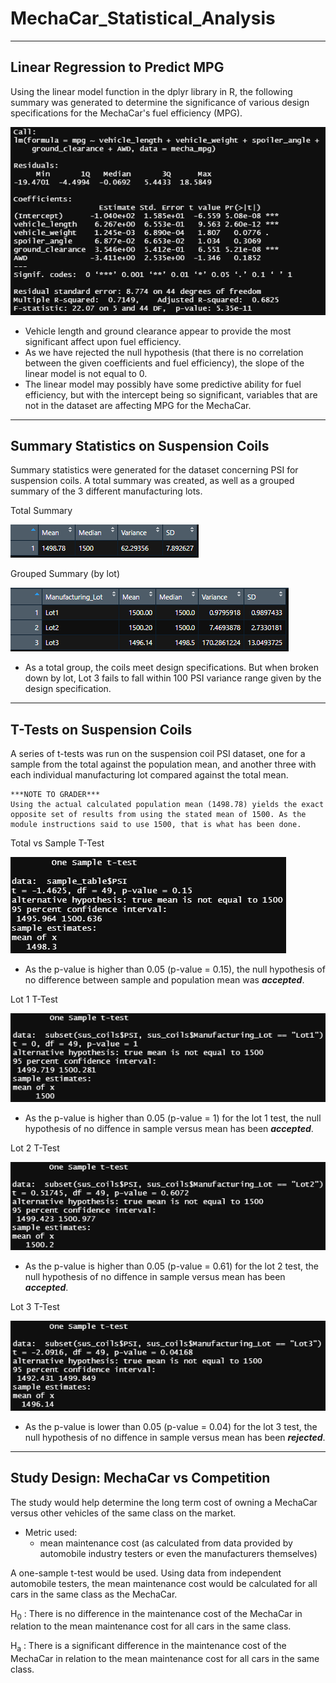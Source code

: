 # MechaCar_Statistical_Analysis
---
## Linear Regression to Predict MPG

Using the linear model function in the dplyr library in R, the following summary was generated to determine the significance of various design specifications for the MechaCar's fuel efficiency (MPG).

![Summary Image](images/mpg_summary.png)

- Vehicle length and ground clearance appear to provide the most significant affect upon fuel efficiency.
- As we have rejected the null hypothesis (that there is no correlation between the given coefficients and fuel efficiency), the slope of the linear model is not equal to 0.
- The linear model may possibly have some predictive ability for fuel efficiency, but with the intercept being so significant, variables that are not in the dataset are affecting MPG for the MechaCar.

---
## Summary Statistics on Suspension Coils

Summary statistics were generated for the dataset concerning PSI for suspension coils. A total summary was created, as well as a grouped summary of the 3 different manufacturing lots.

Total Summary

![Summary Image](images/total_summary.png)

Grouped Summary (by lot)

![Grouped Image](images/lot_summary.png)

- As a total group, the coils meet design specifications. But when broken down by lot, Lot 3 fails to fall within 100 PSI variance range given by the design specification.

---
## T-Tests on Suspension Coils

A series of t-tests was run on the suspension coil PSI dataset, one for a sample from the total against the population mean, and another three with each individual manufacturing lot compared against the total mean.

```
***NOTE TO GRADER*** 
Using the actual calculated population mean (1498.78) yields the exact opposite set of results from using the stated mean of 1500. As the module instructions said to use 1500, that is what has been done.
```

Total vs Sample T-Test

![Summary Image](images/t-test_sample.png)

- As the p-value is higher than 0.05 (p-value = 0.15), the null hypothesis of no difference between sample and population mean was ***accepted***.

Lot 1 T-Test

![Summary Image](images/t-test_lot1.png) 

- As the p-value is higher than 0.05 (p-value = 1) for the lot 1 test, the null hypothesis of no diffence in sample versus mean has been ***accepted***.

Lot 2 T-Test

![Summary Image](images/t-test_lot2.png)

- As the p-value is higher than 0.05 (p-value = 0.61) for the lot 2 test, the null hypothesis of no diffence in sample versus mean has been ***accepted***.

Lot 3 T-Test

![Summary Image](images/t-test_lot3.png)

- As the p-value is lower than 0.05 (p-value = 0.04) for the lot 3 test, the null hypothesis of no diffence in sample versus mean has been ***rejected***.
  
---
## Study Design: MechaCar vs Competition

The study would help determine the long term cost of owning a MechaCar versus other vehicles of the same class on the market.

- Metric used:
  - mean maintenance cost (as calculated from data provided by automobile industry testers or even the manufacturers themselves)

A one-sample t-test would be used. Using data from independent automobile testers, the mean maintenance cost would be calculated for all cars in the same class as the MechaCar.

H<sub>0</sub> : There is no difference in the maintenance cost of the MechaCar in relation to the mean maintenance cost for all cars in the same class.

H<sub>a</sub> : There is a significant difference in the maintenance cost of the MechaCar in relation to the mean maintenance cost for all cars in the same class.
